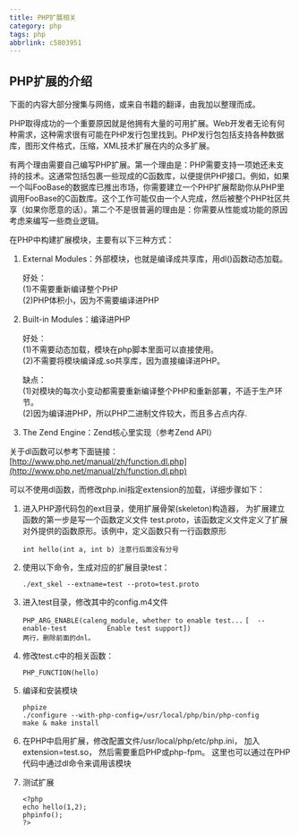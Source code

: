 ```yaml
---
title: PHP扩展相关
category: php
tags: php
abbrlink: c5803951
---
```

## PHP扩展的介绍
下面的内容大部分搜集与网络，或来自书籍的翻译，由我加以整理而成。   

PHP取得成功的一个重要原因就是他拥有大量的可用扩展。Web开发者无论有何种需求，这种需求很有可能在PHP发行包里找到。PHP发行包包括支持各种数据库，图形文件格式，压缩，XML技术扩展在内的众多扩展。   

有两个理由需要自己编写PHP扩展。第一个理由是：PHP需要支持一项她还未支持的技术。这通常包括包裹一些现成的C函数库，以便提供PHP接口。例如，如果一个叫FooBase的数据库已推出市场，你需要建立一个PHP扩展帮助你从PHP里调用FooBase的C函数库。这个工作可能仅由一个人完成，然后被整个PHP社区共享（如果你愿意的话）。第二个不是很普遍的理由是：你需要从性能或功能的原因考虑来编写一些商业逻辑。  
<!-- more -->
在PHP中构建扩展模块，主要有以下三种方式：

1.  External Modules：外部模块，也就是编译成共享库，用dl()函数动态加载。

    好处：  
    (1)不需要重新编译整个PHP  
    (2)PHP体积小，因为不需要编译进PHP

2.  Built-in Modules：编译进PHP  

    好处：  
    (1)不需要动态加载，模块在php脚本里面可以直接使用。  
    (2)不需要将模块编译成.so共享库，因为直接编译进PHP。

    缺点：  
    (1)对模块的每次小变动都需要重新编译整个PHP和重新部署，不适于生产环节。   
    (2)因为编译进PHP，所以PHP二进制文件较大，而且多占点内存.

3.  The Zend Engine：Zend核心里实现（参考Zend API）  


关于dl函数可以参考下面链接：  
[http://www.php.net/manual/zh/function.dl.php](http://www.php.net/manual/zh/function.dl.php)

可以不使用dl函数，而修改php.ini指定extension的加载，详细步骤如下：

1.  进入PHP源代码包的ext目录，使用扩展骨架(skeleton)构造器， 为扩展建立函数的第一步是写一个函数定义文件  test.proto，该函数定义文件定义了扩展对外提供的函数原形。该例中，定义函数只有一行函数原形

	`int hello(int a, int b)
	注意行后面没有分号`

2.  使用以下命令，生成对应的扩展目录test：

	`./ext_skel --extname=test --proto=test.proto`

3.  进入test目录，修改其中的config.m4文件

	`PHP_ARG_ENABLE(caleng_module, whether to enable test...`
	`[  --enable-test          Enable test support])`  
	`两行，删除前面的dnl。`

4.  修改test.c中的相关函数：

	`PHP_FUNCTION(hello)`

5.  编译和安装模块

	`phpize`  
	`./configure --with-php-config=/usr/local/php/bin/php-config`  
	`make & make install`

6.  在PHP中启用扩展，修改配置文件/usr/local/php/etc/php.ini，
加入 extension=test.so， 然后需要重启PHP或php-fpm。
这里也可以通过在PHP代码中通过dl命令来调用该模块

7.  测试扩展

	`<?php`  
	`echo hello(1,2);`  
	`phpinfo();`  
	`?>`
